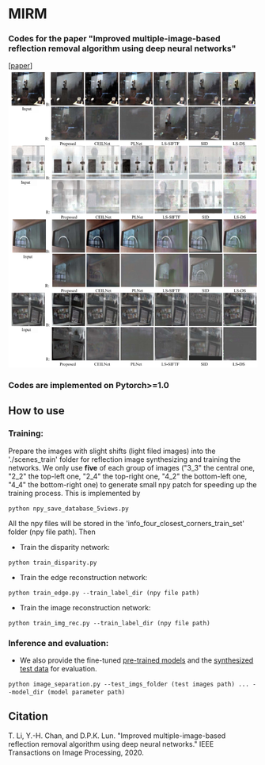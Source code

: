 # MIRM
### Codes for the paper "Improved multiple-image-based reflection removal algorithm using deep neural networks"
[[paper](https://ieeexplore.ieee.org/abstract/document/9234008)] 
![cover](cover.png)

### Codes are implemented on Pytorch>=1.0 

## How to use

### Training:

Prepare the images with slight shifts (light filed images) into the './scenes_train' folder for reflection image synthesizing and training the networks. We only use **five** of each group of images ("3_3" the central one, "2_2" the top-left one, "2_4" the top-right one, "4_2" the bottom-left one, "4_4" the bottom-right one) to generate small npy patch for speeding up the training process. This is implemented by 

```
python npy_save_database_5views.py
```

All the npy files will be stored in the 'info_four_closest_corners_train_set'  folder (npy file path). Then

- Train the disparity network: 

```
python train_disparity.py
```

- Train the edge reconstruction network: 
```
python train_edge.py --train_label_dir (npy file path)
```
- Train the image reconstruction network: 
```
python train_img_rec.py --train_label_dir (npy file path)
```
### Inference and evaluation:

- We also provide the fine-tuned <u>[pre-trained models](https://drive.google.com/file/d/1UmwgggXnpxeql4ZFi3Vq9Y_vgvMXyFxV/view?usp=sharing)</u> and the <u>[synthesized test data](https://drive.google.com/file/d/15JF9PMc0oCxwA-ZoCuE-werjDcj0LS4k/view?usp=sharing)</u> for evaluation. 
```
python image_separation.py --test_imgs_folder (test images path) ... --model_dir (model parameter path)
```
## Citation
T. Li, Y.-H. Chan, and D.P.K. Lun. "Improved multiple-image-based reflection removal algorithm using deep neural networks." IEEE Transactions on Image Processing, 2020.